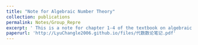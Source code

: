 ```yaml
---
title: "Note for Algebraic Number Theory"
collection: publications
permalink: Notes/Group_Repre
excerpt: ' This is a note for chapter 1-4 of the textbook on algebraic number theoru by Feng Keqin.'
paperurl: 'http://LyuChangle2006.github.io/files/代数数论笔记.pdf'
---
```


